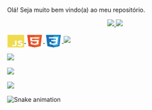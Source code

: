 <h>Olá! Seja muito bem vindo(a) ao meu repositório.</h>

<div align="center">
  <a href="https://github.com/michellemoura-prog">
  <img height="150em" src="https://github-readme-stats.vercel.app/api?username=michellemoura-prog&show_icons=true&theme=dracula&include_all_commits=true&count_private=true"/>
  <img height="150em" src="https://github-readme-stats.vercel.app/api/top-langs/?username=michellemoura-prog&layout=compact&langs_count=7&theme=dracula"/>
</div>
  
  <div style="display: inline_block"><br>
  <img align="center" alt="Js" height="30" width="40" src="https://raw.githubusercontent.com/devicons/devicon/master/icons/javascript/javascript-plain.svg">
  <img align="center" alt="HTML" height="30" width="40" src="https://raw.githubusercontent.com/devicons/devicon/master/icons/html5/html5-original.svg">
  <img align="center" alt="CSS" height="30" width="40" src="https://raw.githubusercontent.com/devicons/devicon/master/icons/css3/css3-original.svg">
  
  <img aling="right" src="https://github.com/michellemoura-prog/michellemoura-prog/issues/1"/>
  </div>

  <div> 
 
  <a href="https://www.instagram.com/michellemourajp/" target="_blank"><img src="https://img.shields.io/badge/-Instagram-%23E4405F?style=for-the-badge&logo=instagram&logoColor=white" target="_blank"></a>
 
 <a href = "mailto:michelle.zmoura@gmail.com"><img src="https://img.shields.io/badge/-Gmail-%23333?style=for-the-badge&logo=gmail&logoColor=white" target="_blank"></a>
  
  <a href="https://www.linkedin.com/in/michelle-moura-b65343169/" target="_blank"><img src="https://img.shields.io/badge/-LinkedIn-%230077B5?style=for-the-badge&logo=linkedin&logoColor=white" target="_blank"></a> 
 
  ![Snake animation](https://github.com/michellemoura-prog/michellemoura-prog/blob/output/github-contribution-grid-snake.svg)
 
</div>  

